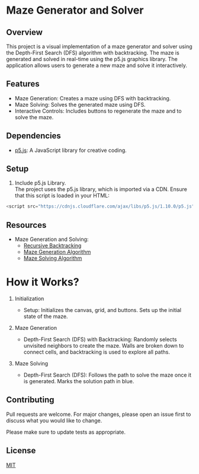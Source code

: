 # Maze Generator and Solver

## Overview
This project is a visual implementation of a maze generator and solver using the Depth-First Search (DFS) algorithm with backtracking. The maze is generated and solved in real-time using the p5.js graphics library. The application allows users to generate a new maze and solve it interactively.

## Features
* Maze Generation: Creates a maze using DFS with backtracking.
* Maze Solving: Solves the generated maze using DFS.
* Interactive Controls: Includes buttons to regenerate the maze and to solve the maze.

## Dependencies

* [p5.js](https://p5js.org/): A JavaScript library for creative coding.

## Setup

1. Include p5.js Library.\
The project uses the p5.js library, which is imported via a CDN. Ensure that this script is loaded in your HTML:
```javascript
<script src="https://cdnjs.cloudflare.com/ajax/libs/p5.js/1.10.0/p5.js"></script>
```
## Resources

* Maze Generation and Solving:
  * [Recursive Backtracking](https://weblog.jamisbuck.org/2010/12/27/maze-generation-recursive-backtracking)
  * [Maze Generation Algorithm](https://en.wikipedia.org/wiki/Maze_generation_algorithm#Recursive_implementation)
  * [Maze Solving Algorithm](https://en.wikipedia.org/wiki/Maze-solving_algorithm)

# How it Works?

1. Initialization
   * Setup: Initializes the canvas, grid, and buttons. Sets up the initial state of the maze.

2. Maze Generation
   * Depth-First Search (DFS) with Backtracking: Randomly selects unvisited neighbors to create the maze. Walls are broken down to connect cells, and backtracking is used to explore all paths.

3. Maze Solving
   * Depth-First Search (DFS): Follows the path to solve the maze once it is generated. Marks the solution path in blue.

## Contributing

Pull requests are welcome. For major changes, please open an issue first
to discuss what you would like to change.

Please make sure to update tests as appropriate.

## License

[MIT](https://choosealicense.com/licenses/mit/)
